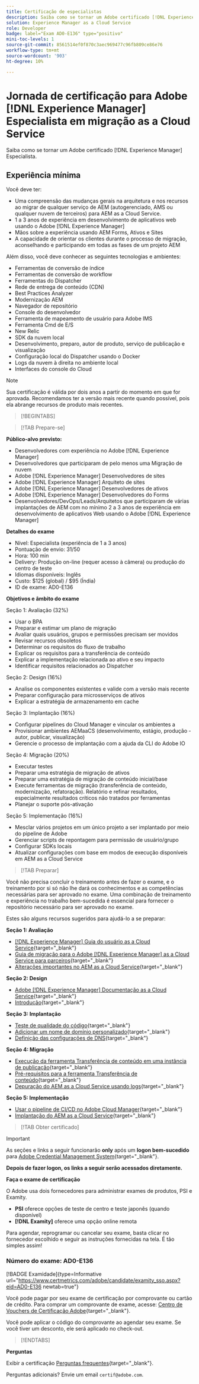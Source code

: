 ```yaml
---
title: Certificação de especialistas
description: Saiba como se tornar um Adobe certificado [!DNL Experience Manager] especialista.
solution: Experience Manager as a Cloud Service
role: Developer
badge: label="Exam AD0-E136" type="positivo"
mini-toc-levels: 1
source-git-commit: 8561514ef0f870c3aec969477c96fb809ce86e76
workflow-type: tm+mt
source-wordcount: '903'
ht-degree: 10%

---
```


# Jornada de certificação para Adobe [!DNL Experience Manager] Especialista em migração as a Cloud Service

Saiba como se tornar um Adobe certificado [!DNL Experience Manager] Especialista.

## Experiência mínima

Você deve ter:

* Uma compreensão das mudanças gerais na arquitetura e nos recursos ao migrar de qualquer serviço de AEM (autogerenciado, AMS ou qualquer nuvem de terceiros) para AEM as a Cloud Service.
* 1 a 3 anos de experiência em desenvolvimento de aplicativos web usando o Adobe [!DNL Experience Manager]
* Mãos sobre a experiência usando AEM Forms, Ativos e Sites
* A capacidade de orientar os clientes durante o processo de migração, aconselhando e participando em todas as fases de um projeto AEM

Além disso, você deve conhecer as seguintes tecnologias e ambientes:

* Ferramentas de conversão de índice
* Ferramentas de conversão de workflow
* Ferramentas do Dispatcher
* Rede de entrega de conteúdo (CDN)
* Best Practices Analyzer
* Modernização AEM
* Navegador de repositório
* Console do desenvolvedor
* Ferramenta de mapeamento de usuário para Adobe IMS
* Ferramenta Cmd de E/S
* New Relic
* SDK da nuvem local
* Desenvolvimento, preparo, autor de produto, serviço de publicação e visualização
* Configuração local do Dispatcher usando o Docker
* Logs da nuvem à direita no ambiente local
* Interfaces do console do Cloud

>[!NOTE]
>
>Sua certificação é válida por dois anos a partir do momento em que for aprovada. Recomendamos ter a versão mais recente quando possível, pois ela abrange recursos de produto mais recentes.

>[!BEGINTABS]

>[!TAB Prepare-se]

**Público-alvo previsto:**

* Desenvolvedores com experiência no Adobe [!DNL Experience Manager]
* Desenvolvedores que participaram de pelo menos uma Migração de nuvem
* Adobe [!DNL Experience Manager] Desenvolvedores de sites
* Adobe [!DNL Experience Manager] Arquiteto de sites
* Adobe [!DNL Experience Manager] Desenvolvedores de ativos
* Adobe [!DNL Experience Manager] Desenvolvedores do Forms
* Desenvolvedores/DevOps/Leads/Arquitetos que participaram de várias implantações de AEM com no mínimo 2 a 3 anos de experiência em desenvolvimento de aplicativos Web usando o Adobe [!DNL Experience Manager]

**Detalhes do exame**

* Nível: Especialista (experiência de 1 a 3 anos)
* Pontuação de envio: 31/50
* Hora: 100 min
* Delivery: Produção on-line (requer acesso à câmera) ou produção do centro de teste
* Idiomas disponíveis: Inglês
* Custo: $125 (global) / $95 (Índia)
* ID de exame: AD0-E136

**Objetivos e âmbito do exame**

Seção 1: Avaliação (32%)

* Usar o BPA
* Preparar e estimar um plano de migração
* Avaliar quais usuários, grupos e permissões precisam ser movidos
* Revisar recursos obsoletos
* Determinar os requisitos do fluxo de trabalho
* Explicar os requisitos para a transferência de conteúdo
* Explicar a implementação relacionada ao ativo e seu impacto
* Identificar requisitos relacionados ao Dispatcher

Seção 2: Design (16%)

* Analise os componentes existentes e valide com a versão mais recente
* Preparar configuração para microsserviços de ativos
* Explicar a estratégia de armazenamento em cache

Seção 3: Implantação (16%)

* Configurar pipelines do Cloud Manager e vincular os ambientes a
* Provisionar ambientes AEMaaCS (desenvolvimento, estágio, produção - autor, publicar, visualização)
* Gerencie o processo de implantação com a ajuda da CLI do Adobe IO

Seção 4: Migração (20%)

* Executar testes
* Preparar uma estratégia de migração de ativos
* Preparar uma estratégia de migração de conteúdo inicial/base
* Execute ferramentas de migração (transferência de conteúdo, modernização, refatoração). Relatório e refinar resultados, especialmente resultados críticos não tratados por ferramentas
* Planejar o suporte pós-ativação

Seção 5: Implementação (16%)

* Mesclar vários projetos em um único projeto a ser implantado por meio do pipeline de Adobe
* Gerenciar scripts de repontagem para permissão de usuário/grupo
* Configurar SDKs locais
* Atualizar configurações com base em modos de execução disponíveis em AEM as a Cloud Service

>[!TAB Preparar]

Você não precisa concluir o treinamento antes de fazer o exame, e o treinamento por si só não lhe dará os conhecimentos e as competências necessárias para ser aprovado no exame. Uma combinação de treinamento e experiência no trabalho bem-sucedida é essencial para fornecer o repositório necessário para ser aprovado no exame.

Estes são alguns recursos sugeridos para ajudá-lo a se preparar:

**Seção 1: Avaliação**


* [[!DNL Experience Manager] Guia do usuário as a Cloud Service](https://experienceleague.adobe.com/docs/experience-manager-cloud-service/content/home.html?lang=pt-BR){target="_blank"}
* [Guia de migração para o Adobe [!DNL Experience Manager] as a Cloud Service para parceiros](https://experienceleague.adobe.com/docs/experience-manager-cloud-service/content/migration-journey/getting-started-partners.html?lang=en){target="_blank"}
* [ Alterações importantes no AEM as a Cloud Service](https://experienceleague.adobe.com/docs/experience-manager-cloud-service/content/release-notes/aem-cloud-changes.html?lang=pt-BR){target="_blank"}

**Seção 2: Design**

* [Adobe [!DNL Experience Manager] Documentação as a Cloud Service](https://experienceleague.adobe.com/docs/experience-manager-cloud-service.html?lang=pt-BR){target="_blank"}
* [Introdução](https://experienceleague.adobe.com/docs/experience-manager-cloud-service/content/implementing/content-delivery/caching.html?lang=pt-BR){target="_blank"}

**Seção 3: Implantação**

* [Teste de qualidade do código](https://experienceleague.adobe.com/docs/experience-manager-cloud-service/content/implementing/using-cloud-manager/test-results/code-quality-testing.html?lang=pt-BR){target="_blank"}
* [Adicionar um nome de domínio personalizado](https://experienceleague.adobe.com/docs/experience-manager-cloud-service/content/implementing/using-cloud-manager/custom-domain-names/add-custom-domain-name.html?lang=en){target="_blank"}
* [Definição das configurações de DNS](https://experienceleague.adobe.com/docs/experience-manager-cloud-service/content/implementing/using-cloud-manager/custom-domain-names/configure-dns-settings.html?lang=en){target="_blank"}

**Seção 4: Migração**

* [Execução da ferramenta Transferência de conteúdo em uma instância de publicação](https://experienceleague.adobe.com/docs/experience-manager-cloud-service/content/migration-journey/cloud-migration/content-transfer-tool/running-content-transfer-tool-publish-instance.html?lang=en){target="_blank"}
* [Pré-requisitos para a ferramenta Transferência de conteúdo](https://experienceleague.adobe.com/docs/experience-manager-cloud-service/content/migration-journey/cloud-migration/content-transfer-tool/prerequisites-content-transfer-tool.html?lang=en){target="_blank"}
* [Depuração do AEM as a Cloud Service usando logs](https://experienceleague.adobe.com/docs/experience-manager-learn/cloud-service/debugging/debugging-aem-as-a-cloud-service/logs.html?lang=en){target="_blank"}

**Seção 5: Implementação**

* [Usar o pipeline de CI/CD no Adobe Cloud Manager](https://experienceleague.adobe.com/docs/experience-manager-learn/foundation/cloud-manager/use-the-cicd-pipeline-in-cloud-manager-for-aem.html?lang=en){target="_blank"}
* [Implantação do AEM as a Cloud Service](https://experienceleague.adobe.com/docs/experience-manager-cloud-service/content/implementing/deploying/overview.html?lang=en){target="_blank"}

>[!TAB Obter certificado]

>[!IMPORTANT]
>
>As seções e links a seguir funcionarão **only**  após um **logon bem-sucedido** para [Adobe Credential Management System](http://www.certmetrics.com/adobe){target="_blank"}.


**Depois de fazer logon, os links a seguir serão acessados diretamente.**

**Faça o exame de certificação**

O Adobe usa dois fornecedores para administrar exames de produtos, PSI e Examity.

* **PSI** oferece opções de teste de centro e teste japonês (quando disponível)
* **[!DNL Examity]** oferece uma opção online remota

Para agendar, reprogramar ou cancelar seu exame, basta clicar no fornecedor escolhido e seguir as instruções fornecidas na tela. É tão simples assim!

### Número do exame: AD0-E136

[!BADGE Examidade]{type=Informative url="https://www.certmetrics.com/adobe/candidate/examity_sso.aspx?eid=AD0-E136 newtab=true"}

Você pode pagar por seu exame de certificação por comprovante ou cartão de crédito. Para comprar um comprovante de exame, acesse: [Centro de Vouchers de Certificação Adobe](https://market.xvoucher.com/adobe/global){target="_blank"}.

Você pode aplicar o código do comprovante ao agendar seu exame. Se você tiver um desconto, ele será aplicado no check-out.

>[!ENDTABS]

**Perguntas**

Exibir a certificação [Perguntas frequentes](https://experienceleague.adobe.com/docs/certification/certification/faq.html?lang=en){target="_blank"}.

Perguntas adicionais? Envie um email `certif@adobe.com`.

